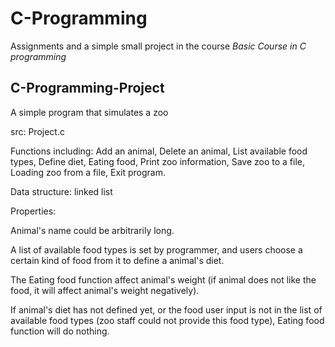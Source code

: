 # C-Programming
Assignments and a simple small project in the course *Basic Course in C programming* 
## C-Programming-Project
A simple program that simulates a zoo

src: Project.c

Functions including: Add an animal, Delete an animal, List available food types, Define diet, Eating food, Print zoo information, Save zoo to a file, Loading zoo from a file, Exit program.

Data structure: linked list

Properties:

Animal's name could be arbitrarily long.

A list of available food types is set by programmer, and users choose a certain kind of food from it to define a animal's diet.

The Eating food function affect animal's weight (if animal does not like the food, it will affect animal's weight negatively).

If animal's diet has not defined yet, or the food user input is not in the list of available food types (zoo staff could not provide this food type), Eating food function will do nothing.
